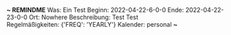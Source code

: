 **~ REMINDME**
	Was: Ein Test
	Beginn: 2022-04-22-6-0-0
	Ende: 2022-04-22-23-0-0
	Ort: Nowhere
	Beschreibung: Test Test  
	Regelmäßigkeiten: {'FREQ': 'YEARLY'}
	Kalender: personal
**~**
